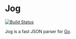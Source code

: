 # Jog

[![Build Status](https://travis-ci.org/anantn/jog.svg?branch=master)](https://travis-ci.org/anantn/jog)

Jog is a fast JSON parser for [Go](http://golang.org/).
